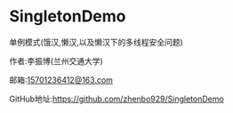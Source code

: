 # SingletonDemo

单例模式(饿汉,懒汉,以及懒汉下的多线程安全问题)

作者:李振博(兰州交通大学)

邮箱:15701236412@163.com

GitHub地址:https://github.com/zhenbo929/SingletonDemo
